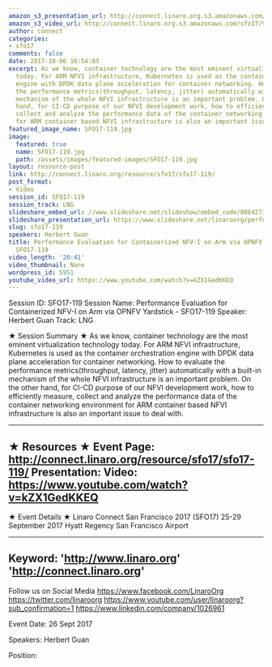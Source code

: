 ```yaml
---
amazon_s3_presentation_url: http://connect.linaro.org.s3.amazonaws.com/sfo17/Presentations/SFO17-119%20-%20Performance%20Evaluation%20for%20Containerized%20NFV-I%20on%20Arm%20via%20OPNFV%20Yardstick.pptx.pdf
amazon_s3_video_url: http://connect.linaro.org.s3.amazonaws.com/sfo17/Videos/SFO17-119%20-%20Performance%20Evaluation%20for%20Containerized%20NFV-I%20on%20Arm%20via%20OPNFV%20Yardstick.mp4
author: connect
categories:
- sfo17
comments: false
date: 2017-10-06 16:54:03
excerpt: As we know, container technology are the most eminent virtualization technology
  today. For ARM NFVI infrastructure, Kubernetes is used as the container orchestration
  engine with DPDK data plane acceleration for container networking. How to evaluate
  the performance metrics(throughput, latency, jitter) automatically with a built-in
  mechanism of the whole NFVI infrastructure is an important problem. On the other
  hand, for CI-CD purpose of our NFVI development work, how to efficiently measure,
  collect and analyze the performance data of the container networking environment
  for ARM container based NFVI infrastructure is also an important issue to deal with.
featured_image_name: SFO17-119.jpg
image:
  featured: true
  name: SFO17-119.jpg
  path: /assets/images/featured-images/SFO17-119.jpg
layout: resource-post
link: http://connect.linaro.org/resource/sfo17/sfo17-119/
post_format:
- Video
session_id: SFO17-119
session_track: LNG
slideshare_embed_url: //www.slideshare.net/slideshow/embed_code/80642732
slideshare_presentation_url: https://www.slideshare.net/linaroorg/performance-evaluation-for-containerized-nfvi-on-arm-via-opnfv-yardstick-sfo17119
slug: sfo17-119
speakers: Herbert Guan
title: Performance Evaluation for Containerized NFV-I on Arm via OPNFV Yardstick -
  SFO17-119
video_length: '20:41'
video_thumbnail: None
wordpress_id: 5951
youtube_video_url: https://www.youtube.com/watch?v=kZX1GedKKEQ
---
```


Session ID: SFO17-119
Session Name: Performance Evaluation for Containerized NFV-I on Arm via OPNFV Yardstick - SFO17-119
Speaker: Herbert Guan
Track: LNG

★ Session Summary ★
As we know, container technology are the most eminent virtualization technology today. For ARM NFVI infrastructure, Kubernetes is used as the container orchestration engine with DPDK data plane acceleration for container networking. How to evaluate the performance metrics(throughput, latency, jitter) automatically with a built-in mechanism of the whole NFVI infrastructure is an important problem. On the other hand, for CI-CD purpose of our NFVI development work, how to efficiently measure, collect and analyze the performance data of the container networking environment for ARM container based NFVI infrastructure is also an important issue to deal with.

---------------------------------------------------
★ Resources ★
Event Page: http://connect.linaro.org/resource/sfo17/sfo17-119/
Presentation:
Video: https://www.youtube.com/watch?v=kZX1GedKKEQ
---------------------------------------------------

★ Event Details ★
Linaro Connect San Francisco 2017 (SFO17)
25-29 September 2017
Hyatt Regency San Francisco Airport

---------------------------------------------------
Keyword:
'http://www.linaro.org'
'http://connect.linaro.org'
---------------------------------------------------
Follow us on Social Media
https://www.facebook.com/LinaroOrg
https://twitter.com/linaroorg
https://www.youtube.com/user/linaroorg?sub_confirmation=1
https://www.linkedin.com/company/1026961

Event Date: 26 Sept 2017

Speakers: Herbert Guan

Position: